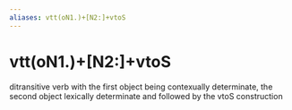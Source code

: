 ```yaml
---
aliases: vtt(oN1.)+[N2:]+vtoS
---
```

# vtt(oN1.)+[N2:]+vtoS

ditransitive verb with the first object being contexually determinate, the second object lexically determinate and followed by the vtoS construction
